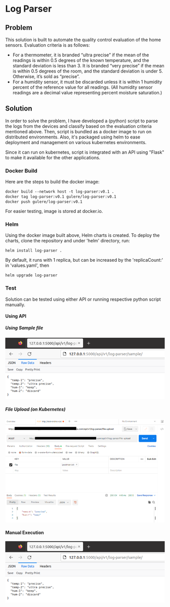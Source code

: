 # Log Parser

## Problem
This solution is built to automate the quality control evaluation of the home sensors. Evaluation criteria is as follows:
- For a thermometer, it is branded “ultra precise” if the mean of the readings is within 0.5 degrees of the known temperature, and the standard deviation is less than 3. It is branded “very precise” if the mean is within 0.5 degrees of the room, and the standard deviation is under 5. Otherwise, it’s sold as “precise”.
- For a humidity sensor, it must be discarded unless it is within 1 humidity percent of the reference value for all readings. (All humidity sensor readings are a decimal value representing percent moisture saturation.)

## Solution
In order to solve the problem, I have developed a (python) script to parse the logs from the devices and classify based on the evaluation criteria mentioned above. Then, script is bundled as a docker image to run on distributed environments. Also, it's packaged using helm to ease deployment and management on various kubernetes environments.

Since it can run on kubernetes, script is integrated with an API using "Flask" to make it available for the other applications.

### Docker Build
Here are the steps to build the docker image:

```
docker build --network host -t log-parser:v0.1 .
docker tag log-parser:v0.1 gulere/log-parser:v0.1
docker push gulere/log-parser:v0.1
```
For easier testing, image is stored at docker.io.

### Helm 
Using the docker image built above, Helm charts is created. 
To deploy the charts, clone the repository and under 'helm' directory, run:
```
helm install log-parser .
```
By default, it runs with 1 replica, but can be increased by the 'replicaCount:' in 'values.yaml', then
```
helm upgrade log-parser
```

### Test
Solution can be tested using either API or running respective python script manually.

#### Using API
##### Using Sample file
![Local Sample](https://github.com/gulererdinc/log-parser/blob/main/img/local-api.png?raw=true)
##### File Upload (on Kubernetes)
![K8s Upload](https://github.com/gulererdinc/log-parser/blob/main/img/kremote-api.png?raw=true)
#### Manual Execution
![Manual](https://github.com/gulererdinc/log-parser/blob/main/img/local-api.png?raw=true)


